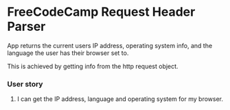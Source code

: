 # FreeCodeCamp Request Header Parser

App returns the current users IP address, operating system info, and the language the user has their browser set to.

This is achieved by getting info from the http request object.

### User story

1. I can get the IP address, language and operating system for my browser.